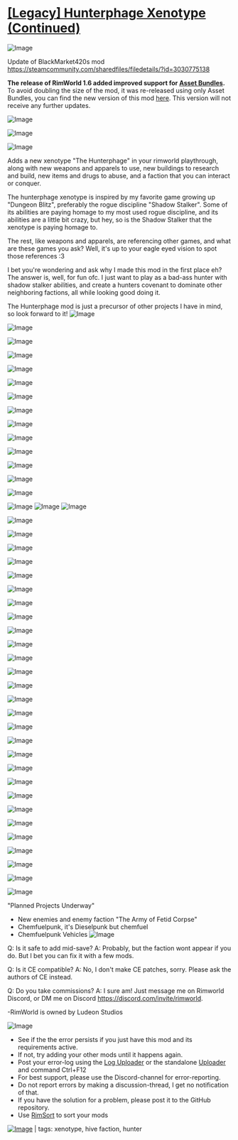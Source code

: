 # [[Legacy] Hunterphage Xenotype (Continued)](https://steamcommunity.com/sharedfiles/filedetails/?id=3376685206)

![Image](https://i.imgur.com/buuPQel.png)

Update of BlackMarket420s mod https://steamcommunity.com/sharedfiles/filedetails/?id=3030775138

**The release of RimWorld 1.6 added improved support for [Asset Bundles](https://github.com/emipa606/AssetBuilder/blob/main/README.md).**
To avoid doubling the size of the mod, it was re-released using only Asset Bundles, you can find the new version of this mod [here](https://steamcommunity.com/sharedfiles/filedetails/?id=3542200033).
This version will not receive any further updates.

![Image](https://i.imgur.com/pufA0kM.png)
	
![Image](https://i.imgur.com/Z4GOv8H.png)

![Image](https://i.imgur.com/9LWAeE7.png)

Adds a new xenotype "The Hunterphage" in your rimworld playthrough, along with new weapons and apparels to use, new buildings to research and build, new items and drugs to abuse, and a faction that you can interact or conquer.

The hunterphage xenotype is inspired by my favorite game growing up "Dungeon Blitz", preferably the rogue discipline "Shadow Stalker". Some of its abilities are paying homage to my most used rogue discipline, and its abilities are a little bit crazy, but hey, so is the Shadow Stalker that the xenotype is paying homage to.

The rest, like weapons and apparels, are referencing other games, and what are these games you ask? Well, it's up to your eagle eyed vision to spot those references :3

I bet you're wondering and ask why I made this mod in the first place eh? The answer is, well, for fun ofc. I just want to play as a bad-ass hunter with shadow stalker abilities, and create a hunters covenant to dominate other neighboring factions, all while looking good doing it.

The Hunterphage mod is just a precursor of other projects I have in mind, so look forward to it!
![Image](https://i.imgur.com/eZ8dtf8.png)

![Image](https://i.imgur.com/vCx2sLz.png)

![Image](https://i.imgur.com/mwsmDwZ.png)

![Image](https://i.imgur.com/8YhmVgO.png)

![Image](https://i.imgur.com/l3LEJiZ.png)

![Image](https://i.imgur.com/gO1z37Z.png)

![Image](https://i.imgur.com/sjqcyCV.png)

![Image](https://i.imgur.com/QsrRCV5.png)

![Image](https://i.imgur.com/CYpGNvr.png)

![Image](https://i.imgur.com/95c3mKM.png)

![Image](https://i.imgur.com/QncuTWS.png)

![Image](https://i.imgur.com/s3xk5PZ.png)

![Image](https://i.imgur.com/RPzzPKR.png)

![Image](https://i.imgur.com/Ky496hi.png)

![Image](https://i.imgur.com/yyGEIWu.jpg)
![Image](https://i.imgur.com/KSSTbcE.jpg)
![Image](https://i.imgur.com/fquyJzm.png)

![Image](https://i.imgur.com/p50zmqh.png)

![Image](https://i.imgur.com/II8s4Oh.png)

![Image](https://i.imgur.com/dejBzV2.png)

![Image](https://i.imgur.com/L3fHReb.png)

![Image](https://i.imgur.com/VVIEOMj.png)

![Image](https://i.imgur.com/7VYE7hd.png)

![Image](https://i.imgur.com/WUoELSP.png)

![Image](https://i.imgur.com/dzIjI4Y.png)

![Image](https://i.imgur.com/ZTNn2xv.png)

![Image](https://i.imgur.com/ZmdVc7m.png)

![Image](https://i.imgur.com/YECLC6W.png)

![Image](https://i.imgur.com/DgThIzT.png)

![Image](https://i.imgur.com/Kly8mVn.png)

![Image](https://i.imgur.com/gnSeFo3.png)

![Image](https://i.imgur.com/tO6gnnw.png)

![Image](https://i.imgur.com/nN5LdaG.png)

![Image](https://i.imgur.com/DwMHLr8.png)

![Image](https://i.imgur.com/GsdpJQm.png)

![Image](https://i.imgur.com/xnPSKLF.png)

![Image](https://i.imgur.com/QD84LWz.png)

![Image](https://i.imgur.com/DzWV7Pl.png)

![Image](https://i.imgur.com/2JLRRsv.png)

![Image](https://i.imgur.com/LCnzziC.png)

![Image](https://i.imgur.com/BFS5fiv.png)

![Image](https://i.imgur.com/wJqwbh1.png)

![Image](https://i.imgur.com/aq7qQ4k.png)

![Image](https://i.imgur.com/bSVpViV.png)

![Image](https://i.imgur.com/YOPIUHV.png)

"Planned Projects Underway"
  - New enemies and enemy faction "The Army of Fetid Corpse"
  - Chemfuelpunk, it's Dieselpunk but chemfuel
  - Chemfuelpunk Vehicles
![Image](https://i.imgur.com/kekF0pY.png)

Q: Is it safe to add mid-save?
A: Probably, but the faction wont appear if you do. But I bet you can fix it with a few mods.

Q: Is it CE compatible?
A: No, I don't make CE patches, sorry. Please ask the authors of CE instead.

Q: Do you take commissions?
A: I sure am! Just message me on Rimworld Discord, or DM me on Discord https://discord.com/invite/rimworld.

-RimWorld is owned by Ludeon Studios

![Image](https://i.imgur.com/PwoNOj4.png)



-  See if the the error persists if you just have this mod and its requirements active.
-  If not, try adding your other mods until it happens again.
-  Post your error-log using the [Log Uploader](https://steamcommunity.com/sharedfiles/filedetails/?id=2873415404) or the standalone [Uploader](https://steamcommunity.com/sharedfiles/filedetails/?id=2873415404) and command Ctrl+F12
-  For best support, please use the Discord-channel for error-reporting.
-  Do not report errors by making a discussion-thread, I get no notification of that.
-  If you have the solution for a problem, please post it to the GitHub repository.
-  Use [RimSort](https://github.com/RimSort/RimSort/releases/latest) to sort your mods

 

[![Image](https://img.shields.io/github/v/release/emipa606/HunterphageXenotype?label=latest%20version&style=plastic&color=9f1111&labelColor=black)](https://steamcommunity.com/sharedfiles/filedetails/changelog/3376685206) | tags: xenotype,  hive faction,  hunter
